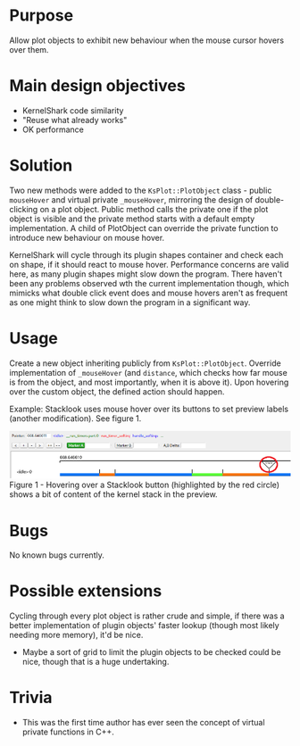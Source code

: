 # Purpose

Allow plot objects to exhibit new behaviour when the mouse cursor hovers over them.

# Main design objectives

- KernelShark code similarity
- "Reuse what already works"
- OK performance

# Solution

Two new methods were added to the `KsPlot::PlotObject` class - public `mouseHover` and virtual private `_mouseHover`, 
mirroring the design of double-clicking on a plot object. Public method calls the private one if the plot object is 
visible and the private method starts with a default empty implementation. A child of PlotObject can override the private 
function to introduce new behaviour on mouse hover.

KernelShark will cycle through its plugin shapes container and check each on shape, if it should react to mouse hover.
Performance concerns are valid here, as many plugin shapes might slow down the program. There haven't been any problems
observed wth the current implementation though, which mimicks what double click event does and mouse hovers aren't as 
frequent as one might think to slow down the program in a significant way.

# Usage

Create a new object inheriting publicly from `KsPlot::PlotObject`. Override implementation of `_mouseHover` (and 
`distance`, which checks how far mouse is from the object, and most importantly, when it is above it). Upon hovering
over the custom object, the defined action should happen.

Example: Stacklook uses mouse hover over its buttons to set preview labels (another modification). See figure 1.

![Figure 1](./images/mouse-hover-plot-objects.png)
Figure 1 - Hovering over a Stacklook button (highlighted by the red circle) shows a bit of content of the kernel stack
in the preview.

# Bugs

No known bugs currently.

# Possible extensions

Cycling through every plot object is rather crude and simple, if there was a better implementation of plugin objects'
faster lookup (though most likely needing more memory), it'd be nice.
 - Maybe a sort of grid to limit the plugin objects to be checked could be nice, though that is a huge undertaking.

# Trivia

- This was the first time author has ever seen the concept of virtual private functions in C++.